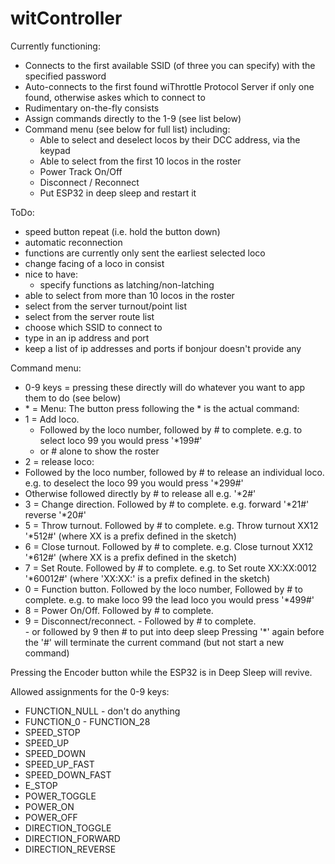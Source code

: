 # witController

Currently functioning:
- Connects to the first available SSID (of three you can specify) with the specified password
- Auto-connects to the first found wiThrottle Protocol Server if only one found, otherwise askes which to connect to
- Rudimentary on-the-fly consists
- Assign commands directly to the 1-9 (see list below)
- Command menu (see below for full list) including:
  - Able to select and deselect locos by their DCC address, via the keypad
  - Able to select from the first 10 locos in the roster
  - Power Track On/Off
  - Disconnect / Reconnect
  - Put ESP32 in deep sleep and restart it

ToDo:
- speed button repeat (i.e. hold the button down)
- automatic reconnection
- functions are currently only sent the earliest selected loco
- change facing of a loco in consist
- nice to have: 
  - specify functions as latching/non-latching
- able to select from more than 10 locos in the roster
- select from the server turnout/point list
- select from the server route list
- choose which SSID to connect to
- type in an ip address and port
- keep a list of ip addresses and ports if bonjour doesn't provide any

Command menu:
- 0-9 keys = pressing these directly will do whatever you want to app them to do  (see below)
- \* = Menu:  The button press following the \* is the actual command:
 - 1 = Add loco.  
      - Followed by the loco number, followed by \# to complete.  e.g. to select loco 99 you would press '\*199\#'
      - or \# alone to show the roster
 - 2 = release loco:
  - Followed by the loco number, followed by \# to release an individual loco.  e.g. to deselect the loco 99 you would press '\*299\#'
  - Otherwise followed directly by \#  to release all e.g. '\*2\#'
 - 3 = Change direction.  Followed by \# to complete.  e.g. forward '\*21\#'  reverse '\*20\#'
 - 5 = Throw turnout.  Followed by \# to complete.  e.g. Throw turnout XX12 '\*512\#'  (where XX is a prefix defined in the sketch) 
 - 6 = Close turnout.  Followed by \# to complete.  e.g. Close turnout XX12 '\*612\#'  (where XX is a prefix defined in the sketch)
 - 7 = Set Route.  Followed by \# to complete.  e.g. to Set route XX:XX:0012 '\*60012\#'  (where \'XX:XX:\' is a prefix defined in the sketch)
 - 0 = Function button. Followed by the loco number, Followed by \# to complete.  e.g. to make loco 99 the lead loco you would press '\*499\#'
 - 8 = Power On/Off. Followed by \# to complete.
 - 9 = Disconnect/reconnect. 
       - Followed by \# to complete.  
       - or followed by 9 then \# to put into deep sleep
Pressing '\*' again before the '\#' will terminate the current command (but not start a new command)

Pressing the Encoder button while the ESP32 is in Deep Sleep will revive.

Allowed assignments for the 0-9 keys:
- FUNCTION_NULL   - don't do anything
- FUNCTION_0 - FUNCTION_28
- SPEED_STOP
- SPEED_UP
- SPEED_DOWN
- SPEED_UP_FAST
- SPEED_DOWN_FAST
- E_STOP
- POWER_TOGGLE
- POWER_ON
- POWER_OFF
- DIRECTION_TOGGLE
- DIRECTION_FORWARD
- DIRECTION_REVERSE